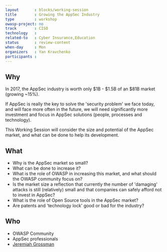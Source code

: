 ```yaml
---
layout       : blocks/working-session
title        : Growing the AppSec Industry
type         : workshop
owasp-project: no
track        : CISO
technology   :
related-to   : Cyber Insurance,Education
status       : review-content
when-day     : Mon
organizers   : Yan Kravchenko
participants :
---
```


## Why

In 2017, the AppSec industry is worth only $1B - $1.5B of an $81B market (growing ~15%).

If AppSec is really the key to solve the 'security problem' we face today, and will face more often in the future, we will need significantly more investment and focus in AppSec solutions (people, processes and technology).

This Working Session will consider the size and potential of the AppSec market, and what can be done to help its development.

## What

 - Why is the AppSec market so small?
 - What can be done to increase it?
 - What is the role of OWASP in increasing this market, and what should the OWASP community focus on?
 - Is the market size a reflection that currently the number of 'damaging' attacks is still (relatively) small and that companies can safely afford not to invest in AppSec?
 - What is the role of Open Source tools in the AppSec market?
 - Are patents and 'technology lock' good or bad for the industry?

## Who

 - OWASP Community
 - AppSec professionals
 - [Jeremiah Grossman](https://twitter.com/jeremiahg)
